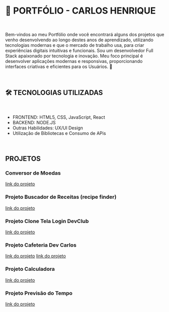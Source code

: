 <h1>🚀 PORTFÓLIO - CARLOS HENRIQUE</h1>
<br>
<p>Bem-vindos ao meu Portfólio onde você encontrará alguns dos projetos que venho desenvolvendo ao longo destes anos de aprendizado, utilizando
tecnologias modernas e que o mercado de trabalho usa, para criar experiências digitais intuitivas e funcionais. Sou um desenvolvedor
Full Stack apaixonado por tecnologia e inovação. Meu foco principal é desenvolver aplicações modernas e responsivas, proporcionando interfaces
criativas e eficientes para os Usuários. 🎨 </p>
<br>
<h2>🛠️ TECNOLOGIAS UTILIZADAS</h2>
<br>
<ul>
  <li>FRONTEND: HTML5, CSS, JavaScript, React</li>
  <li>BACKEND: NODE.JS</li>
  <li>Outras Habilidades: UX/UI Design</li>
  <li>Utilização de Bibliotecas e Consumo de APis</li>
</ul>
<br>
<h2>PROJETOS</h2>
<h3>Conversor de Moedas</h3>
<a href="https://conversor-moedas-2025.netlify.app/" target="_blanck">link do projeto<a/>
<h3>Projeto Buscador de Receitas (recipe finder)</h3>
<a href="https://app-buscador-de-receitas.netlify.app/">link do projeto</a>
<h3>Projeto Clone Tela Login DevClub</h3>
<a href="https://tela-login-devclub-25.netlify.app/">link do projeto</a>
<h3>Projeto Cafeteria Dev Carlos</h3>
<a href="https://cafeteria-dev-carlos.netlify.app/" target="_blanck">link do projeto</a>
<h3Projeto Back End</h3>
<a href="https://github.com/fariascarlos2346/devburger-api" target="_blanck">link do projeto</a>
<h3>Projeto Calculadora</h3>
<a href="https://calculador2025.netlify.app/" target="_blanck">link do projeto</a>
<h3>Projeto Previsão do Tempo</h3>
<a href="https://app-previsao-tempo-25.netlify.app/" target="_blanck">link do projeto</a>

                                  

